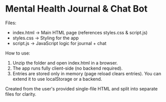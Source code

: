 Mental Health Journal & Chat Bot
=================================

Files:
- index.html         -> Main HTML page (references styles.css & script.js)
- styles.css         -> Styling for the app
- script.js          -> JavaScript logic for journal + chat

How to use:
1. Unzip the folder and open index.html in a browser.
2. The app runs fully client-side (no backend required).
3. Entries are stored only in memory (page reload clears entries). You can extend it to use localStorage or a backend.

Created from the user's provided single-file HTML and split into separate files for clarity.

